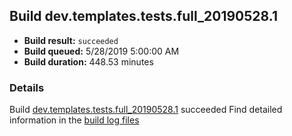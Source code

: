 ## Build dev.templates.tests.full_20190528.1
- **Build result:** `succeeded`
- **Build queued:** 5/28/2019 5:00:00 AM
- **Build duration:** 448.53 minutes
### Details
Build [dev.templates.tests.full_20190528.1](https://winappstudio.visualstudio.com/web/build.aspx?pcguid=a4ef43be-68ce-4195-a619-079b4d9834c2&builduri=vstfs%3a%2f%2f%2fBuild%2fBuild%2f28156) succeeded
Find detailed information in the [build log files](https://uwpctdiags.blob.core.windows.net/buildlogs/dev.templates.tests.full_20190528.1_logs.zip)

